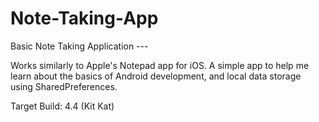 Note-Taking-App
===============

Basic Note Taking Application ---

Works similarly to Apple's Notepad app for iOS. A simple app to help me learn about the basics of Android development, and local data storage using SharedPreferences.

Target Build: 4.4 (Kit Kat)

